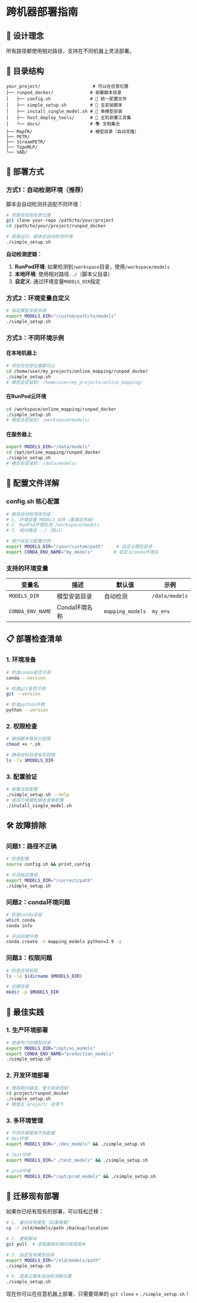 # 跨机器部署指南

## 🎯 设计理念

所有路径都使用相对路径，支持在不同机器上灵活部署。

## 📁 目录结构

```
your_project/                    # 可以在任意位置
├── runpod_docker/              # 部署脚本目录
│   ├── config.sh               # 🔧 统一配置文件
│   ├── simple_setup.sh         # 🚀 主安装脚本
│   ├── install_single_model.sh # 🎯 单模型安装
│   ├── host_deploy_tools/      # 🔧 主机部署工具集
│   └── docs/                   # 📚 文档集合
├── MapTR/                      # 模型目录（自动克隆）
├── PETR/
├── StreamPETR/
├── TopoMLP/
└── VAD/
```

## 🚀 部署方式

### 方式1：自动检测环境（推荐）

脚本会自动检测并适配不同环境：

```bash
# 克隆项目到任意位置
git clone your-repo /path/to/your/project
cd /path/to/your/project/runpod_docker

# 直接运行，脚本会自动检测环境
./simple_setup.sh
```

**自动检测逻辑：**
1. **RunPod环境**: 如果检测到`/workspace`目录，使用`/workspace/models`
2. **本地环境**: 使用相对路径`../`（脚本父目录）
3. **自定义**: 通过环境变量`MODELS_DIR`指定

### 方式2：环境变量自定义

```bash
# 指定模型安装目录
export MODELS_DIR="/custom/path/to/models"
./simple_setup.sh
```

### 方式3：不同环境示例

#### 在本地机器上
```bash
# 项目在任意位置都可以
cd /home/user/my_projects/online_mapping/runpod_docker
./simple_setup.sh
# 模型会安装到: /home/user/my_projects/online_mapping/
```

#### 在RunPod云环境
```bash
cd /workspace/online_mapping/runpod_docker  
./simple_setup.sh
# 模型会安装到: /workspace/models/
```

#### 在服务器上
```bash
export MODELS_DIR="/data/models"
cd /opt/online_mapping/runpod_docker
./simple_setup.sh
# 模型会安装到: /data/models/
```

## 🔧 配置文件详解

### config.sh 核心配置

```bash
# 路径自动检测优先级：
# 1. 环境变量 MODELS_DIR（最高优先级）
# 2. RunPod环境检测 /workspace/models  
# 3. 相对路径 ../（默认）

# 用户自定义配置示例：
export MODELS_DIR="/your/custom/path"     # 自定义模型目录
export CONDA_ENV_NAME="my_models"        # 自定义conda环境名
```

### 支持的环境变量

| 变量名 | 描述 | 默认值 | 示例 |
|--------|------|--------|------|
| `MODELS_DIR` | 模型安装目录 | 自动检测 | `/data/models` |
| `CONDA_ENV_NAME` | Conda环境名称 | `mapping_models` | `my_env` |

## 📋 部署检查清单

### 1. 环境准备
```bash
# 检查conda是否可用
conda --version

# 检查git是否可用  
git --version

# 检查python环境
python --version
```

### 2. 权限检查
```bash
# 确保脚本有执行权限
chmod +x *.sh

# 确保目标目录有写权限
ls -la $MODELS_DIR
```

### 3. 配置验证
```bash
# 查看当前配置
./simple_setup.sh --help
# 或运行单模型脚本查看配置
./install_single_model.sh
```

## 🛠️ 故障排除

### 问题1：路径不正确
```bash
# 检查配置
source config.sh && print_config

# 手动指定路径
export MODELS_DIR="/correct/path"
./simple_setup.sh
```

### 问题2：conda环境问题
```bash
# 检查conda安装
which conda
conda info

# 手动创建环境
conda create -n mapping_models python=3.9 -y
```

### 问题3：权限问题
```bash
# 检查目录权限
ls -la $(dirname $MODELS_DIR)

# 创建目录
mkdir -p $MODELS_DIR
```

## 🎯 最佳实践

### 1. 生产环境部署
```bash
# 使用专门的模型目录
export MODELS_DIR="/opt/ai_models"
export CONDA_ENV_NAME="production_models"
./simple_setup.sh
```

### 2. 开发环境部署  
```bash
# 使用相对路径，便于版本控制
cd project/runpod_docker
./simple_setup.sh
# 模型在 project/ 目录下
```

### 3. 多环境管理
```bash
# 不同环境使用不同配置
# dev环境
export MODELS_DIR="./dev_models" && ./simple_setup.sh

# test环境  
export MODELS_DIR="./test_models" && ./simple_setup.sh

# prod环境
export MODELS_DIR="/opt/prod_models" && ./simple_setup.sh
```

## 📝 迁移现有部署

如果你已经有现有的部署，可以轻松迁移：

```bash
# 1. 备份现有模型（如果需要）
cp -r /old/models/path /backup/location

# 2. 更新脚本
git pull  # 获取最新的相对路径版本

# 3. 指定现有模型目录
export MODELS_DIR="/old/models/path"
./simple_setup.sh

# 4. 或者让脚本自动检测新位置
./simple_setup.sh
```

现在你可以在任意机器上部署，只需要简单的 `git clone` + `./simple_setup.sh`！
